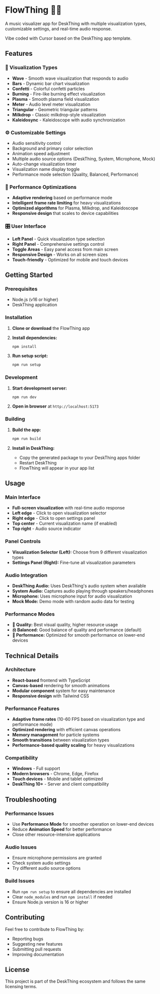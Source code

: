 # FlowThing 🎵✨
A music visualizer app for DeskThing with multiple visualization types, customizable settings, and real-time audio response.

Vibe coded with Cursor based on the DeskThing app template.

## Features

### 🎨 Visualization Types
- **Wave** - Smooth wave visualization that responds to audio
- **Bars** - Dynamic bar chart visualization
- **Confetti** - Colorful confetti particles
- **Burning** - Fire-like burning effect visualization
- **Plasma** - Smooth plasma field visualization
- **Meter** - Audio level meter visualization
- **Triangular** - Geometric triangular patterns
- **Milkdrop** - Classic milkdrop-style visualization
- **Kaleidosync** - Kaleidoscope with audio synchronization

### ⚙️ Customizable Settings
- Audio sensitivity control
- Background and primary color selection
- Animation speed adjustment
- Multiple audio source options (DeskThing, System, Microphone, Mock)
- Auto-change visualization timer
- Visualization name display toggle
- Performance mode selection (Quality, Balanced, Performance)

### 🚀 Performance Optimizations
- **Adaptive rendering** based on performance mode
- **Intelligent frame rate limiting** for heavy visualizations
- **Optimized algorithms** for Plasma, Milkdrop, and Kaleidoscope
- **Responsive design** that scales to device capabilities

### 🎛️ User Interface
- **Left Panel** - Quick visualization type selection
- **Right Panel** - Comprehensive settings control
- **Toggle Areas** - Easy panel access from main screen
- **Responsive Design** - Works on all screen sizes
- **Touch-friendly** - Optimized for mobile and touch devices

## Getting Started

### Prerequisites
- Node.js (v16 or higher)
- DeskThing application

### Installation

1. **Clone or download** the FlowThing app
2. **Install dependencies:**
   ```bash
   npm install
   ```

3. **Run setup script:**
   ```bash
   npm run setup
   ```

### Development

1. **Start development server:**
   ```bash
   npm run dev
   ```

2. **Open in browser** at `http://localhost:5173`

### Building

1. **Build the app:**
   ```bash
   npm run build
   ```

2. **Install in DeskThing:**
   - Copy the generated package to your DeskThing apps folder
   - Restart DeskThing
   - FlowThing will appear in your app list

## Usage

### Main Interface
- **Full-screen visualization** with real-time audio response
- **Left edge** - Click to open visualization selector
- **Right edge** - Click to open settings panel
- **Top center** - Current visualization name (if enabled)
- **Top right** - Audio source indicator

### Panel Controls
- **Visualization Selector (Left):** Choose from 9 different visualization types
- **Settings Panel (Right):** Fine-tune all visualization parameters

### Audio Integration
- **DeskThing Audio:** Uses DeskThing's audio system when available
- **System Audio:** Captures audio playing through speakers/headphones
- **Microphone:** Uses microphone input for audio visualization
- **Mock Mode:** Demo mode with random audio data for testing

### Performance Modes
- **🎨 Quality:** Best visual quality, higher resource usage
- **⚖️ Balanced:** Good balance of quality and performance (default)
- **🚀 Performance:** Optimized for smooth performance on lower-end devices

## Technical Details

### Architecture
- **React-based** frontend with TypeScript
- **Canvas-based** rendering for smooth animations
- **Modular component** system for easy maintenance
- **Responsive design** with Tailwind CSS

### Performance Features
- **Adaptive frame rates** (10-60 FPS based on visualization type and performance mode)
- **Optimized rendering** with efficient canvas operations
- **Memory management** for particle systems
- **Smooth transitions** between visualization types
- **Performance-based quality scaling** for heavy visualizations

### Compatibility
- **Windows** - Full support
- **Modern browsers** - Chrome, Edge, Firefox
- **Touch devices** - Mobile and tablet optimized
- **DeskThing 10+** - Server and client compatibility

## Troubleshooting

### Performance Issues
- Use **Performance Mode** for smoother operation on lower-end devices
- Reduce **Animation Speed** for better performance
- Close other resource-intensive applications

### Audio Issues
- Ensure microphone permissions are granted
- Check system audio settings
- Try different audio source options

### Build Issues
- Run `npm run setup` to ensure all dependencies are installed
- Clear `node_modules` and run `npm install` if needed
- Ensure Node.js version is 16 or higher

## Contributing

Feel free to contribute to FlowThing by:
- Reporting bugs
- Suggesting new features
- Submitting pull requests
- Improving documentation

## License

This project is part of the DeskThing ecosystem and follows the same licensing terms.

